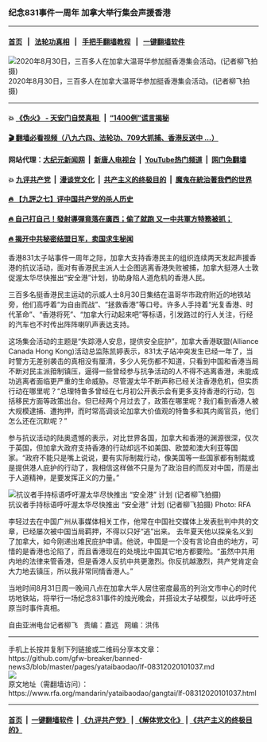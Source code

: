 ### 纪念831事件一周年  加拿大举行集会声援香港
------------------------

#### [首页](https://github.com/gfw-breaker/banned-news3/blob/master/README.md) &nbsp;&nbsp;|&nbsp;&nbsp; [法轮功真相](https://github.com/begood0513/basic/blob/master/README.md)  &nbsp;&nbsp;|&nbsp;&nbsp; [手把手翻墙教程](https://github.com/gfw-breaker/guides/wiki)  &nbsp;&nbsp;|&nbsp;&nbsp; [一键翻墙软件](https://github.com/gfw-breaker/nogfw/blob/master/README.md)  



<div id="headerimg">
 <img alt="2020年8月30日，三百多人在加拿大温哥华参加挺香港集会活动。(记者柳飞拍摄)" src="https://www.rfa.org/mandarin/yataibaodao/gangtai/lf-08312020101037.html/P1.jpg/@@images/81471153-1010-400a-84e0-3418658f2459.jpeg" title="2020年8月30日，三百多人在加拿大温哥华参加挺香港集会活动。(记者柳飞拍摄)"/>
 <div id="headerimgcontents">
  <div id="headerimgcaption">
   <span>
    2020年8月30日，三百多人在加拿大温哥华参加挺香港集会活动。(记者柳飞拍摄)
   </span>
   <!-- zoomattribute -->
  </div>
  <!-- headerimgcaption -->
 </div>
 <!-- headerimagecontents -->
</div>

<hr/>


#### 💥 [《伪火》 - 天安门自焚真相 ](http://141.164.51.119:10000/videos/blog/weihuo.html)&nbsp; |&nbsp; [“1400例”谎言揭秘  ](http://141.164.51.119:10000/videos/blog/jiexi1400.html)

#### [ 🎬  翻墙必看视频（八九六四、法轮功、709大抓捕、香港反送中 ...）](https://github.com/gfw-breaker/links/blob/master/banned.md)

#### 网站代理：[大纪元新闻网](http://167.172.10.89:10080/gb/) &nbsp;|&nbsp; [新唐人电视台](http://167.172.10.89:8808/gb/)  &nbsp;|&nbsp; [YouTube热门频道](http://158.247.203.241/youtube.html) &nbsp;|&nbsp; [网门免翻墙](http://158.247.203.241:11000/show.aspx?name=ogHome)

#### 💥 [九评共产党](http://141.164.51.119:10000/videos/res/jiuping/)&nbsp; |&nbsp; [漫谈党文化](http://141.164.51.119:10000/videos/res/mtdwh/)&nbsp; |&nbsp; [共产主义的终极目的](http://141.164.51.119:10000/videos/res/zjmd/)&nbsp; |&nbsp; [魔鬼在統治著我們的世界](http://141.164.51.119:10000/videos/res/TheSpecter/)  

#### [ 🔥  【九評之七】评中国共产党的杀人历史](http://141.164.51.119:10000/videos/news/../res/jiuping/index.html)

#### [ 🔥  自己打自己！發射導彈竟落在廣西；偷了就跑 又一中共軍方特務被抓；](http://141.164.51.119:10000/videos/news/soh01.html)

#### [ 🔥  揭开中共秘密结盟日军，卖国求生秘闻 ](http://141.164.51.119:10000/videos/news/epoch01.html)

<div id="storytext">
 <div>
  <div class="slot_header">
  </div>
 </div>
 <p>
  香港831太子站事件一周年之际，加拿大支持香港民主的组织连续两天发起声援香港的抗议活动，面对有香港民主派人士企图逃离香港失败被捕，加拿大挺港人士敦促渥太华尽快推出“安全港”计划，协助身陷人道危机的香港人民。
 </p>
 <p>
  三百多名挺香港民主运动的示威人士8月30日集结在温哥华市政府附近的地铁站旁，他们高呼着“为自由而战”、“拯救香港”等口号。许多人手持着“光复香港、时代革命”、“香港将死”、“加拿大行动起来吧”等标语，引发路过的行人关注，行经的汽车也不时传出阵阵喇叭声表达支持。
 </p>
 <p>
 </p>
 <div>
  <p>
  </p>
  <p>
   这场集会活动的主题是“失踪港人安息，提供安全庇护”，加拿大香港联盟(Alliance Canada Hong Kong)活动总监陈凯婷表示，831太子站冲突发生已经一年了，当时警方无差别袭击的真相没有厘清，多少人死伤都不知道，只看到中国和香港当局不断对民主派箝制镇压，逼得一些曾经参与抗争活动的人不得不逃离香港，未能成功逃离者面临更严重的生命威胁。尽管渥太华不断声称已经关注香港危机，但实质行动在哪里呢？“总理特鲁多曾经在七月初公开表示会有更多支持香港的行动，包括移民方面等政策出台。但已经两个月过去了，政策在哪里呢？我们看到香港人被大规模逮捕、遭拘押，而时常高调谈论加拿大价值观的特鲁多和其内阁官员，他们怎么还在沉默呢？”
  </p>
  <p>
   参与抗议活动的陆奥遗憾的表示，对比世界各国，加拿大和香港的渊源很深，仅次于英国，但加拿大政府支持香港的行动却远不如美国、欧盟和澳大利亚等国家。“政府不能只是嘴上说说，要有实际制裁行动，像美国等一些国家都有制裁或是提供港人庇护的行动了，我相信这样做不只是为了政治目的而反对中国，而是出于人道精神，是要发挥正义的力量。”
  </p>
  <p>
  </p>
  <p>
   <div class="image-inline captioned" style="width:680px;">
    <div style="width:680px;">
     <img alt="抗议者手持标语呼吁渥太华尽快推出 “安全港” 计划  (记者柳飞拍摄)" src="https://www.rfa.org/mandarin/yataibaodao/gangtai/lf-08312020101037.html/P3.jpg" title="抗议者手持标语呼吁渥太华尽快推出 “安全港” 计划  (记者柳飞拍摄)"/>
    </div>
    <div class="image-caption">
     <span style="width:680px;">
      抗议者手持标语呼吁渥太华尽快推出 “安全港” 计划  (记者柳飞拍摄)
     </span>
     <span class="copyright">
      Photo: RFA
     </span>
    </div>
   </div>
  </p>
  <p>
  </p>
  <p>
   李轻过去在中国广州从事媒体相关工作，他常在中国社交媒体上发表批判中共的文章，已经屡次被中国当局羁押，不得以只好“逃”出来。 去年夏天他以探亲名义到了加拿大，如今刚递出难民庇护申请。他说，中国是一个没有言论自由的地方，可惜的是香港也沦陷了，而且香港现在的处境比中国其它地方都要险。“虽然中共用内地的法律来管香港，但是香港人反抗中共更激烈。你反抗越激烈，共产党肯定会大力地去镇压，所以我非常同情香港人。”
  </p>
  <p>
   当地时间8月31日周一晚间八点在加拿大华人居住密度最高的列治文市中心的时代坊地铁站，将举行一场纪念831事件的烛光晚会，并搭设太子站模型，以此呼吁还原当时事件真相。
  </p>
  <p>
  </p>
  <p>
   自由亚洲电台记者柳飞   责编：嘉远   网编：洪伟
  </p>
  <div>
  </div>
 </div>
</div>

<hr/>
手机上长按并复制下列链接或二维码分享本文章：<br/>
https://github.com/gfw-breaker/banned-news3/blob/master/pages/yataibaodao/lf-08312020101037.md <br/>
<a href='https://github.com/gfw-breaker/banned-news3/blob/master/pages/yataibaodao/lf-08312020101037.md'><img src='https://github.com/gfw-breaker/banned-news3/blob/master/pages/yataibaodao/lf-08312020101037.md.png'/></a> <br/>
原文地址（需翻墙访问）：https://www.rfa.org/mandarin/yataibaodao/gangtai/lf-08312020101037.html


------------------------
#### [首页](https://github.com/gfw-breaker/banned-news3/blob/master/README.md) &nbsp;|&nbsp; [一键翻墙软件](https://github.com/gfw-breaker/nogfw/blob/master/README.md) &nbsp;| [《九评共产党》](https://github.com/gfw-breaker/9ping.md/blob/master/README.md#九评之一评共产党是什么) | [《解体党文化》](https://github.com/gfw-breaker/jtdwh.md/blob/master/README.md) | [《共产主义的终极目的》](https://github.com/gfw-breaker/gczydzjmd.md/blob/master/README.md)


<img src='http://gfw-breaker.win/banned-news3/pages/yataibaodao/lf-08312020101037.md' width='0px' height='0px'/>